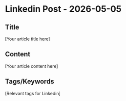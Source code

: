 # Linkedin Post - 2026-05-05

## Title
[Your article title here]

## Content
[Your article content here]

## Tags/Keywords
[Relevant tags for Linkedin]
